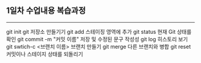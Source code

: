 ## 1일차 수업내용 복습과정
---------

git init git 저장소 만들기기
git add     스테이징 영역에 추가
git status	현재 Git 상태를 확인
git commit -m "커밋 이름" 저장 및 수정된 문구 작성성
git log	    히스토리 보기	
git swtich-c <브랜치 이름>	브랜치 만들기
git merge	다른 브랜치와 병합
git reset	커밋이나 스테이지 상태를 되돌리기	